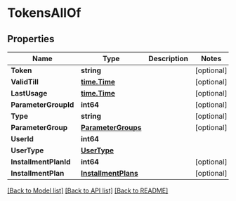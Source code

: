 # TokensAllOf

## Properties

Name | Type | Description | Notes
------------ | ------------- | ------------- | -------------
**Token** | **string** |  | [optional] 
**ValidTill** | [**time.Time**](time.Time.md) |  | [optional] 
**LastUsage** | [**time.Time**](time.Time.md) |  | [optional] 
**ParameterGroupId** | **int64** |  | [optional] 
**Type** | **string** |  | [optional] 
**ParameterGroup** | [**ParameterGroups**](ParameterGroups.md) |  | [optional] 
**UserId** | **int64** |  | 
**UserType** | [**UserType**](UserType.md) |  | 
**InstallmentPlanId** | **int64** |  | [optional] 
**InstallmentPlan** | [**InstallmentPlans**](InstallmentPlans.md) |  | [optional] 

[[Back to Model list]](../README.md#documentation-for-models) [[Back to API list]](../README.md#documentation-for-api-endpoints) [[Back to README]](../README.md)


